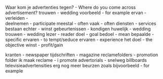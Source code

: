 Waar kom je advertenties tegen? - Where do you come across advertisement?
trouwen - wedding
voorbeeld - for example
ervan - 
verleiden -  
deelnemen - participate
meestal - often
vaak - often 
diensten - services
bestaan 
echter - 
winst
gebeurtenissen - 
kondigen 
huwelijk - wedding
trouwen - wedding
lezer - reader
doel - goal
bedoel - mean
bepaalde - specific
ervaren - to tempt/seduce
ervaren - experience
het doel - the objective
winst - profit/gain

kranten - newspaper
tijdschriften - magazine
reclamefolders - promotion folder
ik maak reclame - i promote
advertorials - 
snelweg
billboards
televisieadvertensities
erg nog meer
beurzen 
zoals
bijvoorbeeld - for example